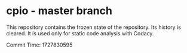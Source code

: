 # cpio - master branch

This repository contains the frozen state of the repository.
Its history is cleared. It is used only for static code
analysis with Codacy.

Commit Time: 1727830595